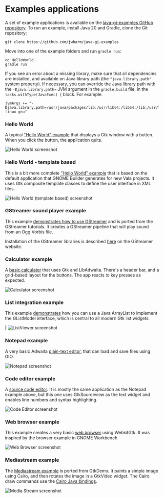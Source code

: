 # Examples applications

A set of example applications is available on the [java-gi-examples GitHub repository](https://github.com/jwharm/java-gi-examples). To run an example, install Java 20 and Gradle, clone the Git repository:

```
git clone https://github.com/jwharm/java-gi-examples
```

Move into one of the example folders and run `gradle run`:

```
cd HelloWorld
gradle run
```

If you see an error about a missing library, make sure that all dependencies are installed, and available on Java library path (the `"java.library.path"` system property). If necessary, you can override the Java library path with the `-Djava.library.path=` JVM argument in the `gradle.build` file, in the `tasks.withType(JavaExec) {` block. For example:

```
jvmArgs += "-Djava.library.path=/usr/java/packages/lib:/usr/lib64:/lib64:/lib:/usr/lib:/lib/x86_64-linux-gnu"
```

### Hello World

A typical ["Hello World" example](https://github.com/jwharm/java-gi-examples/tree/main/HelloWorld) that displays a Gtk window with a button. When you click the button, the application quits.

![Hello World screenshot](https://github.com/jwharm/java-gi-examples/blob/main/images/simple-helloworld.png)

### Hello World - template based

This is a bit more complete ["Hello World" example](https://github.com/jwharm/java-gi-examples/tree/main/HelloTemplate) that is based on the default application that GNOME Builder generates for new Vala projects. It uses Gtk composite template classes to define the user interface in XML files.

![Hello World (template based) screenshot](https://github.com/jwharm/java-gi-examples/blob/main/images/template-helloworld.png)

### GStreamer sound player example

This example [demonstrates how to use GStreamer](https://github.com/jwharm/java-gi-examples/tree/main/PlaySound) and is ported from the GStreamer tutorials. It creates a GStreamer pipeline that will play sound from an Ogg Vorbis file.

Installation of the GStreamer libraries is described [here](https://gstreamer.freedesktop.org/documentation/installing/on-linux.html?gi-language=c) on the GStreamer website.

### Calculator example

A [basic calculator](https://github.com/jwharm/java-gi-examples/tree/main/Calculator) that uses Gtk and LibAdwaita. There's a header bar, and a grid-based layout for the buttons. The app reacts to key presses as expected.

![Calculator screenshot](https://github.com/jwharm/java-gi-examples/blob/main/images/calculator.png)

### List integration example

This example [demonstrates](https://github.com/jwharm/java-gi-examples/tree/main/ListViewer) how you can use a Java ArrayList to implement the GListModel interface, which is central to all modern Gtk list widgets.

| ![ListViewer screenshot](https://github.com/jwharm/java-gi-examples/blob/main/images/listviewer.png)

### Notepad example

A very basic Adwaita [plain-text editor](https://github.com/jwharm/java-gi-examples/tree/main/Notepad), that can load and save files using GIO.

![Notepad screenshot](https://github.com/jwharm/java-gi-examples/blob/main/images/notepad.png)

### Code editor example

A [source code editor](https://github.com/jwharm/java-gi-examples/tree/main/CodeEditor). It is mostly the same application as the Notepad example above, but this one uses GtkSourceview as the text widget and enables line numbers and syntax highlighting.

![Code Editor screenshot](https://github.com/jwharm/java-gi-examples/blob/main/images/codeeditor.png)

### Web browser example

This example creates a very basic [web browser](https://github.com/jwharm/java-gi-examples/tree/main/Browser) using WebkitGtk. It was inspired by the browser example in GNOME Workbench.

![Web Browser screenshot](https://github.com/jwharm/java-gi-examples/blob/main/images/browser.png)

### Mediastream example

The [Mediastream example](https://github.com/jwharm/java-gi-examples/tree/main/MediaStream) is ported from GtkDemo. It paints a simple image using Cairo, and then rotates the image in a GtkVideo widget. The Cairo draw commands use the [Cairo Java bindings](https://github.com/jwharm/cairo-java-bindings).

![Media Stream screenshot](https://github.com/jwharm/java-gi-examples/blob/main/images/mediastream.png)
